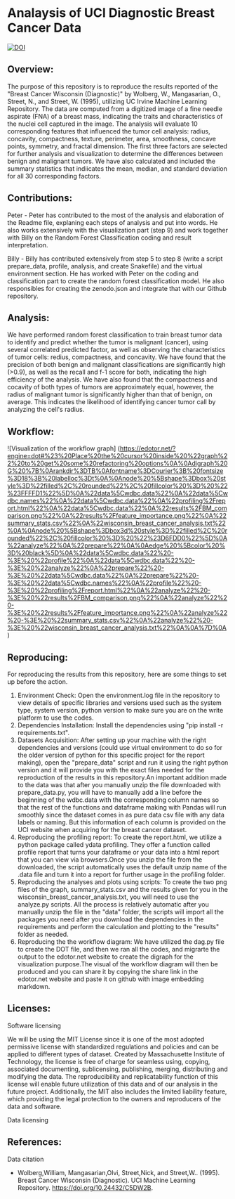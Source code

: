 # Analaysis of UCI Diagnostic Breast Cancer Data

[![DOI](https://zenodo.org/badge/DOI/10.5281/zenodo.10311477.svg)](https://doi.org/10.5281/zenodo.10311477)

## **Overview:**
The purpose of this repository is to reproduce the results reported of the "Breast Cancer Wisconsin (Diagnostic)" by Wolberg, W., Mangasarian, O., Street, N., and Street, W. (1995), utilizing UC Irvine Machine Learning Repository. The data are computed from a digitized image of a fine needle aspirate (FNA) of a breast mass, indicating the traits and characteristics of the nuclei cell captured in the image. The analysis will evaluate 10 corresponding features that influenced the tumor cell analysis: radius, concavity, compactness, texture, perimeter, area, smoothness, concave points, symmetry, and fractal dimension. The first three factors are selected for further analysis and visualization to determine the differences between benign and malignant tumors. We have also calculated and included the summary statistics that indiicates the mean, median, and standard deviation for all 30 corresponding factors.

## **Contributions:**
Peter - Peter has contributed to the most of the analysis and elaboration of the Readme file, explaning each steps of analysis and put into words. He also works extensively with the visualization part (step 9) and work together with Billy on the Random Forest Classification coding and result interpretation.

Billy - Billy has contributed extensively from step 5 to step 8 (write a script prepare_data, profile, analysis, and create Snakefile) and the virtual environment section. He has worked with Peter on the coding and classification part to create the random forest classification model. He also responsibles for creating the zenodo.json and integrate that with our Github repository.

## **Analysis:**

We have performed random forest classification to train breast tumor data to identify and predict whether the tumor is malignant (cancer), using several correlated predicted factor, as well as observing the characteristics of tumor cells: redius, compactness, and concavity. We have found that the precision of both benign and malignant classifications are significantly high (>0.9), as well as the recall and f-1 score for both, indicating the high efficiency of the analysis. We have also found that the compactness and cocavity of both types of tumors are approximately equal, however, the radius of malignant tumor is significantly higher than that of benign, on average. This indicates the likelihood of identifying cancer tumor call by analyzing the cell's radius.

## **Workflow:**

![Visualization of the workflow graph] (https://edotor.net/?engine=dot#%23%20Place%20the%20cursor%20inside%20%22graph%22%20to%20get%20some%20refactoring%20options%0A%0Adigraph%20G%20%7B%0Arankdir%3DTB%0Afontname%3DCourier%3B%20fontsize%3D18%3B%20labelloc%3Dt%0A%0Anode%20%5Bshape%3Dbox%20style%3D%22filled%2C%20rounded%22%2C%20fillcolor%20%3D%20%22%23FFFFD1%22%5D%0A%22data%5Cwdbc.data%22%0A%22data%5Cwdbc.names%22%0A%22data%5Cwdbc.data%22%0A%22profiling%2Freport.html%22%0A%22data%5Cwdbc.data%22%0A%22results%2FBM_comparison.png%22%0A%22results%2Ffeature_importance.png%22%0A%22summary_stats.csv%22%0A%22wisconsin_breast_cancer_analysis.txt%22%0A%0Anode%20%5Bshape%3Dbox3d%20style%3D%22filled%2C%20rounded%22%2C%20fillcolor%20%3D%20%22%23D6FDD0%22%5D%0A%22analyze%22%0A%22prepare%22%0A%0Aedge%20%5Bcolor%20%3D%20black%5D%0A%22data%5Cwdbc.data%22%20-%3E%20%22profile%22%0A%22data%5Cwdbc.data%22%20-%3E%20%22analyze%22%0A%22prepare%22%20-%3E%20%22data%5Cwdbc.data%22%0A%22prepare%22%20-%3E%20%22data%5Cwdbc.names%22%0A%22profile%22%20-%3E%20%22profiling%2Freport.html%22%0A%22analyze%22%20-%3E%20%22results%2FBM_comparison.png%22%0A%22analyze%22%20-%3E%20%22results%2Ffeature_importance.png%22%0A%22analyze%22%20-%3E%20%22summary_stats.csv%22%0A%22analyze%22%20-%3E%20%22wisconsin_breast_cancer_analysis.txt%22%0A%0A%7D%0A)

## **Reproducing:**

For reproducing the results from this repository, here are some things to set up before the action. 
<ol>
<li>Environment Check: Open the environment.log file in the repository to view details of specific libraries and versions used such as the system type, system version, python version to make sure you are on the write platform to use the codes. </li>

<li>Dependencies Installation: Install the dependencies using "pip install -r requirements.txt". </li>

<li>Datasets Acquisition: After setting up your machine with the right dependencies and versions (could use virtual environment to do so for the older version of python for this specific project for the report making), open the "prepare_data" script and run it using the right python version and it will provide you with the exact files needed for the reproduction of the results in this repository.An important addition made to the data was that after you manually unzip the file downloaded with prepare_data.py, you will have to manually add a line before the beginning of the wdbc.data with the corresponding column names so that the rest of the functions and dataframe making with Pandas will run smoothly since the dataset comes in as pure data csv file with any data labels or naming. But this information of each column is provided on the UCI website when acquiring for the breast cancer dataset. </li>

<li>Reproducing the profiling report: To create the report.html, we utilize a python package called ydata profiling. They offer a function called profile report that turns your dataframe or your data into a html report that you can view via browsers.Once you unzip the file from the downloaded, the script automatically uses the default unzip name of the .data file and turn it into a report for further usage in the profiling folder. </li>

<li>Reproducing the analyses and plots using scripts: To create the two png files of the graph, summary_stats.csv and the results given for you in the wisconsin_breast_cancer_analysis.txt, you will need to use the analyze.py scripts. All the process is relatively automatic after you manually unzip the file in the "data" folder, the scripts will import all the packages you need after you download the dependencies in the requirements and perform the calculation and plotting to the "results" folder as needed. </li>

<li>Reproducing the the workflow diagram: We have utilized the dag.py file to create the DOT file, and then we ran all the codes, and migrarte the output to the edotor.net website to create the digraph for the visualization purpose.The visual of the workflow diagram will then be produced and you can share it by copying the share link in the edotor.net website and paste it on github with image embedding markdown. </li>

</ol>

## **Licenses:**

Software licensing

We will be using the MIT License since it is one of the most adopted permissive license with standardized regulations and policies and can be applied to different types of dataset. Created by Massachusette Institute of Technology, the license is free of charge for seamless using, copying, associated documenting, sublicensing, publishing, merging, distributing and modifying the data. The reproducibility and replicatability function of this license will enable future utilization of this data and of our analysis in the future project. Additionally, the MIT also includes the limited liability feature, which providing the legal protection to the owners and reproducers of the data and software.

Data licensing

## **References:**

Data citation
- Wolberg,William, Mangasarian,Olvi, Street,Nick, and Street,W.. (1995). Breast Cancer Wisconsin (Diagnostic). UCI Machine Learning Repository. https://doi.org/10.24432/C5DW2B.

